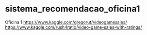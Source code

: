 # sistema_recomendacao_oficina1
Oficina 1
https://www.kaggle.com/gregorut/videogamesales/
https://www.kaggle.com/rush4ratio/video-game-sales-with-ratings/
